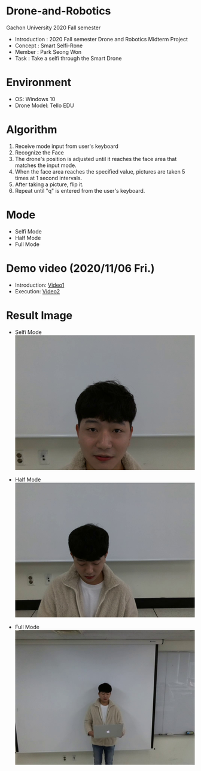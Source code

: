 # Drone-and-Robotics
Gachon University 2020 Fall semester

* Introduction : 2020 Fall semester Drone and Robotics Midterm Project
* Concept : Smart Selfi-Rone
* Member : Park Seong Won
* Task : Take a selfi through the Smart Drone

# Environment
* OS: Windows 10
* Drone Model: Tello EDU

# Algorithm
1. Receive mode input from user's keyboard
2. Recognize the Face
3. The drone's position is adjusted until it reaches the face area that matches the input mode.
4. When the face area reaches the specified value, pictures are taken 5 times at 1 second intervals.
5. After taking a picture, flip it.
6. Repeat until "q" is entered from the user's keyboard.

# Mode
* Selfi Mode
* Half Mode
* Full Mode

# Demo video (2020/11/06 Fri.)
* Introduction: [Video1](https://drive.google.com/file/d/1zLqF6_0hI2s59hDbz6tWlQigPG6EHMkm/view?usp=sharing)
* Execution: [Video2](https://drive.google.com/file/d/1a-xqVrOwDMxeBTodeVB-DQSqwjxVYNr6/view?usp=sharing)

# Result Image
* Selfi Mode
![ScreenShot](Selfi_Mode/Selfi_Mode_img_5.jpg)

* Half Mode
![ScreenShot](Half_Mode/Half_Mode_img_5.jpg)

* Full Mode
![ScreenShot](Full_Mode/Full_Mode_img_5.jpg)

